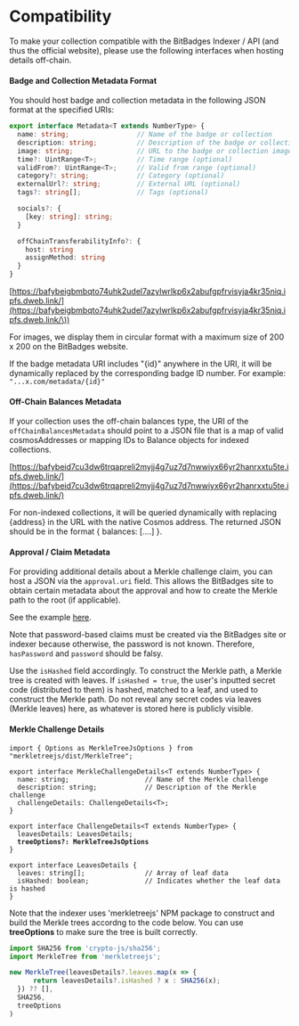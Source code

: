 # Compatibility

To make your collection compatible with the BitBadges Indexer / API (and thus the official website), please use the following interfaces when hosting details off-chain.

#### Badge and Collection Metadata Format

You should host badge and collection metadata in the following JSON format at the specified URIs:

```typescript
export interface Metadata<T extends NumberType> {
  name: string;                 // Name of the badge or collection
  description: string;          // Description of the badge or collection
  image: string;                // URL to the badge or collection image
  time?: UintRange<T>;          // Time range (optional)
  validFrom?: UintRange<T>;     // Valid from range (optional)
  category?: string;            // Category (optional)
  externalUrl?: string;         // External URL (optional)
  tags?: string[];              // Tags (optional)

  socials?: {
    [key: string]: string;
  }

  offChainTransferabilityInfo?: {
    host: string
    assignMethod: string
  }
}
```

[https://bafybeigbmbqto74uhk2udel7azylwrlkp6x2abufgpfrvisyja4kr35niq.ipfs.dweb.link/](https://bafybeigbmbqto74uhk2udel7azylwrlkp6x2abufgpfrvisyja4kr35niq.ipfs.dweb.link/\))

For images, we display them in circular format with a maximum size of 200 x 200 on the BitBadges website.

If the badge metadata URI includes "{id}" anywhere in the URI, it will be dynamically replaced by the corresponding badge ID number. For example: `"...x.com/metadata/{id}"`

#### Off-Chain Balances Metadata

If your collection uses the off-chain balances type, the URI of the `offChainBalancesMetadata` should point to a JSON file that is a map of valid cosmosAddresses or mapping IDs to Balance objects for indexed collections.

[https://bafybeid7cu3dw6trqapreli2myjj4g7uz7d7nwwiyx66yr2hanrxxtu5te.ipfs.dweb.link/](https://bafybeid7cu3dw6trqapreli2myjj4g7uz7d7nwwiyx66yr2hanrxxtu5te.ipfs.dweb.link/)

For non-indexed collections, it will be queried dynamically with replacing {address} in the URL with the native Cosmos address. The returned JSON should be in the format { balances: \[....] }.

#### Approval / Claim Metadata

For providing additional details about a Merkle challenge claim, you can host a JSON via the `approval.uri` field. This allows the BitBadges site to obtain certain metadata about the approval and how to create the Merkle path to the root (if applicable).

See the example [here](https://bafybeid7cu3dw6trqapreli2myjj4g7uz7d7nwwiyx66yr2hanrxxtu5te.ipfs.dweb.link/).

Note that password-based claims must be created via the BitBadges site or indexer because otherwise, the password is not known. Therefore, `hasPassword` and `password` should be falsy.

Use the `isHashed` field accordingly. To construct the Merkle path, a Merkle tree is created with leaves. If `isHashed = true`, the user's inputted secret code (distributed to them) is hashed, matched to a leaf, and used to construct the Merkle path. Do not reveal any secret codes via leaves (Merkle leaves) here, as whatever is stored here is publicly visible.

#### Merkle Challenge Details

<pre class="language-typescript"><code class="lang-typescript">import { Options as MerkleTreeJsOptions } from "merkletreejs/dist/MerkleTree";

export interface MerkleChallengeDetails&#x3C;T extends NumberType> {
  name: string;                   // Name of the Merkle challenge
  description: string;            // Description of the Merkle challenge
  challengeDetails: ChallengeDetails&#x3C;T>;
}

export interface ChallengeDetails&#x3C;T extends NumberType> {
  leavesDetails: LeavesDetails;
<strong>  treeOptions?: MerkleTreeJsOptions 
</strong>}

export interface LeavesDetails {
  leaves: string[];               // Array of leaf data
  isHashed: boolean;              // Indicates whether the leaf data is hashed
}
</code></pre>

Note that the indexer uses 'merkletreejs' NPM package to construct and build the Merkle trees accordng to the code below. You can use **treeOptions** to make sure the tree is built correctly.&#x20;

```typescript
import SHA256 from 'crypto-js/sha256';
import MerkleTree from 'merkletreejs';

new MerkleTree(leavesDetails?.leaves.map(x => {
      return leavesDetails?.isHashed ? x : SHA256(x);
  }) ?? [],
  SHA256,
  treeOptions
)
```

